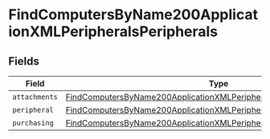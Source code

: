 # FindComputersByName200ApplicationXMLPeripheralsPeripherals


## Fields

| Field                                                                                                                                                                       | Type                                                                                                                                                                        | Required                                                                                                                                                                    | Description                                                                                                                                                                 |
| --------------------------------------------------------------------------------------------------------------------------------------------------------------------------- | --------------------------------------------------------------------------------------------------------------------------------------------------------------------------- | --------------------------------------------------------------------------------------------------------------------------------------------------------------------------- | --------------------------------------------------------------------------------------------------------------------------------------------------------------------------- |
| `attachments`                                                                                                                                                               | [FindComputersByName200ApplicationXMLPeripheralsPeripheralsAttachments](../../models/operations/findcomputersbyname200applicationxmlperipheralsperipheralsattachments.md)[] | :heavy_minus_sign:                                                                                                                                                          | N/A                                                                                                                                                                         |
| `peripheral`                                                                                                                                                                | [FindComputersByName200ApplicationXMLPeripheralsPeripheralsPeripheral](../../models/operations/findcomputersbyname200applicationxmlperipheralsperipheralsperipheral.md)     | :heavy_minus_sign:                                                                                                                                                          | N/A                                                                                                                                                                         |
| `purchasing`                                                                                                                                                                | [FindComputersByName200ApplicationXMLPeripheralsPeripheralsPurchasing](../../models/operations/findcomputersbyname200applicationxmlperipheralsperipheralspurchasing.md)     | :heavy_minus_sign:                                                                                                                                                          | N/A                                                                                                                                                                         |